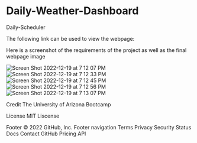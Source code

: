 # Daily-Weather-Dashboard

Daily-Scheduler


The following link can be used to view the webpage: 

Here is a screenshot of the requirements of the project as well as the final webpage image

![Screen Shot 2022-12-19 at 7 12 07 PM](https://user-images.githubusercontent.com/106634926/208565137-0cab3e34-17d2-434f-aa02-1fdeadb940c7.png)
![Screen Shot 2022-12-19 at 7 12 33 PM](https://user-images.githubusercontent.com/106634926/208565145-f32977c6-f14d-472e-b475-e7fe336ff5d5.png)
![Screen Shot 2022-12-19 at 7 12 45 PM](https://user-images.githubusercontent.com/106634926/208565152-99f8ba88-7251-4eb9-991d-e8e802cd1a5a.png)
![Screen Shot 2022-12-19 at 7 12 56 PM](https://user-images.githubusercontent.com/106634926/208565158-c87f8c6f-8947-45ee-a737-787e27a7b951.png)
![Screen Shot 2022-12-19 at 7 13 07 PM](https://user-images.githubusercontent.com/106634926/208565169-da52f248-46a6-41c3-9df9-b8923cd02622.png)

Credit The University of Arizona Bootcamp

License MIT Liscense

Footer
© 2022 GitHub, Inc.
Footer navigation
Terms
Privacy
Security
Status
Docs
Contact GitHub
Pricing
API

